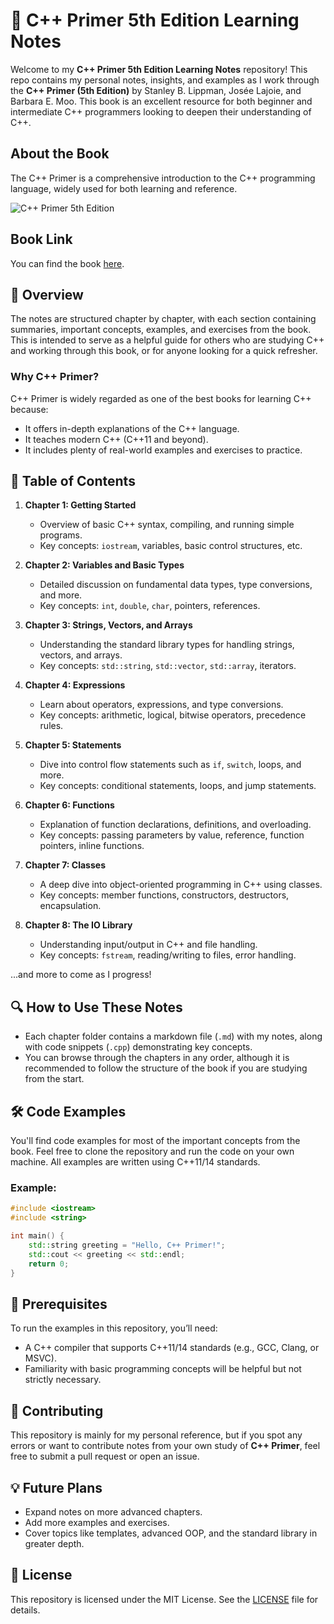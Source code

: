 
# 📘 C++ Primer 5th Edition Learning Notes

Welcome to my **C++ Primer 5th Edition Learning Notes** repository! This repo contains my personal notes, insights, and examples as I work through the **C++ Primer (5th Edition)** by Stanley B. Lippman, Josée Lajoie, and Barbara E. Moo. This book is an excellent resource for both beginner and intermediate C++ programmers looking to deepen their understanding of C++.

## About the Book
The C++ Primer is a comprehensive introduction to the C++ programming language, widely used for both learning and reference.

![C++ Primer 5th Edition](https://images-na.ssl-images-amazon.com/images/I/81jK1VMfS6L.jpg)

## Book Link
You can find the book [here](https://www.amazon.com/Primer-5th-Stanley-Lippman/dp/0321992784).

## 🌟 Overview

The notes are structured chapter by chapter, with each section containing summaries, important concepts, examples, and exercises from the book. This is intended to serve as a helpful guide for others who are studying C++ and working through this book, or for anyone looking for a quick refresher.

### Why C++ Primer?
C++ Primer is widely regarded as one of the best books for learning C++ because:
- It offers in-depth explanations of the C++ language.
- It teaches modern C++ (C++11 and beyond).
- It includes plenty of real-world examples and exercises to practice.
  
## 📂 Table of Contents

1. **Chapter 1: Getting Started**
   - Overview of basic C++ syntax, compiling, and running simple programs.
   - Key concepts: `iostream`, variables, basic control structures, etc.
   
2. **Chapter 2: Variables and Basic Types**
   - Detailed discussion on fundamental data types, type conversions, and more.
   - Key concepts: `int`, `double`, `char`, pointers, references.
   
3. **Chapter 3: Strings, Vectors, and Arrays**
   - Understanding the standard library types for handling strings, vectors, and arrays.
   - Key concepts: `std::string`, `std::vector`, `std::array`, iterators.

4. **Chapter 4: Expressions**
   - Learn about operators, expressions, and type conversions.
   - Key concepts: arithmetic, logical, bitwise operators, precedence rules.

5. **Chapter 5: Statements**
   - Dive into control flow statements such as `if`, `switch`, loops, and more.
   - Key concepts: conditional statements, loops, and jump statements.

6. **Chapter 6: Functions**
   - Explanation of function declarations, definitions, and overloading.
   - Key concepts: passing parameters by value, reference, function pointers, inline functions.

7. **Chapter 7: Classes**
   - A deep dive into object-oriented programming in C++ using classes.
   - Key concepts: member functions, constructors, destructors, encapsulation.

8. **Chapter 8: The IO Library**
   - Understanding input/output in C++ and file handling.
   - Key concepts: `fstream`, reading/writing to files, error handling.

...and more to come as I progress!

## 🔍 How to Use These Notes

- Each chapter folder contains a markdown file (`.md`) with my notes, along with code snippets (`.cpp`) demonstrating key concepts.
- You can browse through the chapters in any order, although it is recommended to follow the structure of the book if you are studying from the start.

## 🛠️ Code Examples

You'll find code examples for most of the important concepts from the book. Feel free to clone the repository and run the code on your own machine. All examples are written using C++11/14 standards.

### Example:

```cpp
#include <iostream>
#include <string>

int main() {
    std::string greeting = "Hello, C++ Primer!";
    std::cout << greeting << std::endl;
    return 0;
}
```

## 🌱 Prerequisites

To run the examples in this repository, you’ll need:
- A C++ compiler that supports C++11/14 standards (e.g., GCC, Clang, or MSVC).
- Familiarity with basic programming concepts will be helpful but not strictly necessary.

## 🤝 Contributing

This repository is mainly for my personal reference, but if you spot any errors or want to contribute notes from your own study of **C++ Primer**, feel free to submit a pull request or open an issue.

## 💡 Future Plans

- Expand notes on more advanced chapters.
- Add more examples and exercises.
- Cover topics like templates, advanced OOP, and the standard library in greater depth.

## 📄 License

This repository is licensed under the MIT License. See the [LICENSE](LICENSE) file for details.
